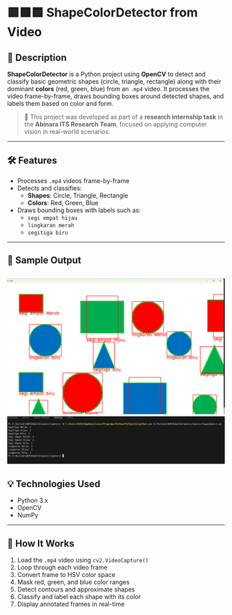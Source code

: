 # 🟥🟩🟦 ShapeColorDetector from Video

## 🎯 Description
**ShapeColorDetector** is a Python project using **OpenCV** to detect and classify basic geometric shapes (circle, triangle, rectangle) along with their dominant **colors** (red, green, blue) from an `.mp4` video. It processes the video frame-by-frame, draws bounding boxes around detected shapes, and labels them based on color and form.

> 🧠 This project was developed as part of a **research internship task** in the **Abinara ITS Research Team**, focused on applying computer vision in real-world scenarios.

---

## 🛠️ Features
- Processes `.mp4` videos frame-by-frame
- Detects and classifies:
  - **Shapes**: Circle, Triangle, Rectangle
  - **Colors**: Red, Green, Blue
- Draws bounding boxes with labels such as:
  - `segi empat hijau`
  - `lingkaran merah`
  - `segitiga biru`

---

## 📸 Sample Output
![Example Output 1](outputs/exampleoutput.png)
![Example Output 2](outputs/exampleoutput2.0.png)
---

## 💡 Technologies Used
- Python 3.x
- OpenCV
- NumPy

---

## 🧪 How It Works
1. Load the `.mp4` video using `cv2.VideoCapture()`
2. Loop through each video frame
3. Convert frame to HSV color space
4. Mask red, green, and blue color ranges
5. Detect contours and approximate shapes
6. Classify and label each shape with its color
7. Display annotated frames in real-time
